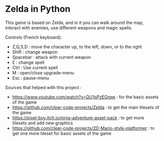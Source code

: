 ﻿# Zelda in Python 

This game is based on Zelda, and in it you can walk around the map, interact with enemies, use different weapons and magic spells.


Controls (French keyboard): 
- Z,Q,S,D : move the character up, to the left, down, or to the right
- Shift : change weapon
- Spacebar : attack with current weapon
- E : change spell
- Ctrl : Use current spell
- M : open/close upgrade-menu
- Esc : pause-menu


Sources that helped with this project :

- https://www.youtube.com/watch?v=QU1pPzEGrqw
  : for the basic assets of the game
- https://github.com/clear-code-projects/Zelda
  : to get the main tilesets of the game
- https://pixel-boy.itch.io/ninja-adventure-asset-pack
  : to get more tilesets and add new graphics
- https://github.com/clear-code-projects/2D-Mario-style-platformer
  : to get one more tileset for basic assets of the game

